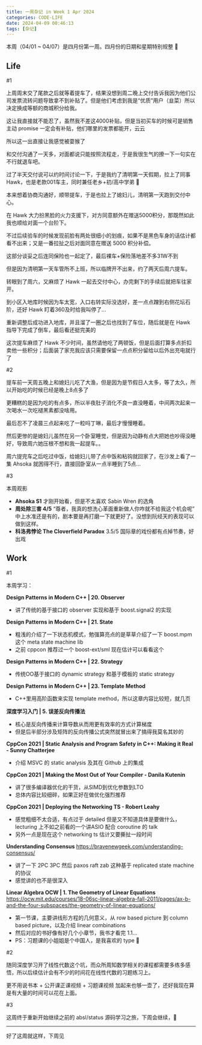 ```yaml
---
title: 一周杂记 in Week 1 Apr 2024
categories: CODE-LIFE
date: 2024-04-09 00:46:13
tags: [杂记]
---
```

本周（04/01 ~ 04/07）是四月份第一周。四月份的日期和星期特别规整 🤣

## Life

\#1

上周周末交了尾款之后就等着提车了，结果没想到周二晚上交付告诉我因为他们公司发票流转问题导致拿不到补贴了。但是他们考虑到我是“优质”用户（韭菜）所以决定换成等额的商城积分给我。

这让我直接就不能忍了，虽然我不差这4000补贴，但是当初买车的时候可是销售主动 promise 一定会有补贴，他们哪里的发票都能开，云云

所以这一出直接让我感觉被耍猴了

和交付沟通了一天多，对面都说只能按照流程走，于是我很生气的撩一下一句实在不行就退车吧。

过了半天交付说可以约时间讨论一下，于是我约了清明第一天假期，拉上了同事 Hawk，也是老款001车主，同时兼任老乡+初/高中学弟 🤣

本来想着协商沟通好，顺带提车，于是也拉上了媳妇儿，清明第一天跑到交付中心。

在 Hawk 大力扮黑脸的火力支援下，对方同意额外在赠送5000积分，那既然如此我也顺给对面一个台阶下。

不过后续验车的时候发现前脸有两处很细小的划痕，如果不是黑色车身的话估计都看不出来；又是一番拉扯之后对面同意在赠送 5000 积分补偿。

这部分谈妥之后连同保险也一起定了，最后裸车+保险落地差不多31W不到

但是因为清明第一天车管所不上班，所以临牌开不出来，约了两天后周六提车。

转眼到了周六，又麻烦了 Hawk 一起去交付中心，办完剩下的手续后就把车往家开。

到小区入地库时候因为车太宽，入口右转实际没选好，差一点点蹭到右侧花坛石阶，还好 Hawk 盯着360及时给我叫停了...

重新调整后成功进入地库，并且溜了一圈之后也找到了车位，随后就是在 Hawk 指导下完成了倒车，最后看还挺完美的

这次提车麻烦了 Hawk 不少时间，虽然请他吃了两顿饭，但是后面打算多点折扣卖他一些积分；后面装了家充我应该只需要保留一点点积分留给以后外出充电就行了

\#2

提车前一天周五晚上和媳妇儿吃了大渔，但是因为是节假日人太多，等了太久，所以开始吃的时候已经是晚上8点多了

更糟糕的是因为吃的有点多，所以半夜肚子消化不良一直没睡着，中间两次起来一次喝水一次吃褪黑素都没啥用。

最后忍不了凌晨三点起来吃了一粒吗丁啉，最后才慢慢睡着。

然后更惨的是媳妇儿虽然在另一个卧室睡觉，但是因为动静有点大把她也吵得没睡好，导致周六她压根不想和我一起提车。。

周六提完车之后吃过中饭，给媳妇儿带了点中饭和粘钩就回家了，在沙发上看了一集 Ahsoka 就困得不行，直接回卧室从一点半睡到了5点...

\#3

本周观影

- **Ahsoka S1** 才刚开始看，但是不太喜欢 Sabin Wren 的选角
- **周处除三害 4/5** “尊者，我真的想洗心革面重新做人你咋就不给我这个机会呢” 中上水准还是有的，剧本要是再打磨一下就更好了。没想到阮经天的表现可以做到这样。
- **科洛弗悖论 The Cloverfield Paradox** 3.5/5 国际章的戏份都有点掉节奏，好出戏

## Work

\#1

本周学习：

**Design Patterns in Modern C++ | 20. Observer**

- 讲了传统的基于接口的 observer 实现和基于 boost.signal2 的实现

**Design Patterns in Modern C++ | 21. State**

- 粗浅的介绍了一下状态机模式，勉强算亮点的是草草介绍了一下 boost.mpm 这个 meta state machine lib
- 之前 cppcon 推荐过一个 boost-ext/sml 现在估计可以看看这个

**Design Patterns in Modern C++ | 22. Strategy**

- 传统OO基于接口的 dynamic strategy 和基于模板的 static strategy

**Design Patterns in Modern C++ | 23. Template Method**

- C++里用高阶函数来实现 template method，所以这章内容比较短，就几页

**深度学习入门 | 5. 误差反向传播法**

- 核心是反向传播来计算导数从而用更有效率的方式计算梯度
- 但是后半部分涉及矩阵的反向传播公式突然就冒出来了搞得我莫名其妙的

**CppCon 2021 | Static Analysis and Program Safety in C++: Making it Real - Sunny Chatterjee**

- 介绍 MSVC 的 static analysis 及其在 Github 上的集成

**CppCon 2021 | Making the Most Out of Your Compiler - Danila Kutenin**

- 讲了很多编译器优化的干货，从SIMD到优化参数到LTO
- 总体内容比较细碎，如果正好在做优化强烈推荐

**CppCon 2021 | Deploying the Networking TS - Robert Leahy**

- 感觉粗细不太合适，有点过于 detailed 但是又不知道具体是要做什么，lecturing 上不如之前看的一个讲ASIO 配合 coroutine 的 talk
- 另外一点是现在这个 networking ts 估计又要撕扯一段时间

**Understanding Consensus** https://bravenewgeek.com/understanding-consensus/

- 讲了一下 2PC 3PC 然后 paxos raft zab 这种基于 replicated state machine 的协议
- 感觉讲的也不是很深入

**Linear Algebra OCW | 1. The Geometry of Linear Equations** https://ocw.mit.edu/courses/18-06sc-linear-algebra-fall-2011/pages/ax-b-and-the-four-subspaces/the-geometry-of-linear-equations/

- 第一节课，主要讲线形方程的几何意义，从 row based picture 到 column based picture，以及介绍 linear combinations
- 然后对应的书好像有好几个小章节，我书才看完 1.1…
- PS：习题课的小姐姐是个中国人，是我喜欢的 type 🤣

\#2

随同深度学习开了线性代数这个坑，而众所周知数学相关的课程都需要多练多感悟，所以后续估计会有不少的时间花在线性代数的习题练习上。

更不用说书本 + 公开课正课视频 + 习题课视频 加起来也够一壶了，还好我现在算是有大量的时间可以花在上面。

\#3

这周终于重新开始继续之前的 absl/status 源码学习之旅，下周会继续，💪

---

好了这周就这样，下周见
